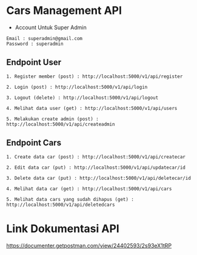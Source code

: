 # Cars Management API

- Account Untuk Super Admin

```
Email : superadmin@gmail.com
Password : superadmin
```

## Endpoint User

```
1. Register member (post) : http://localhost:5000/v1/api/register

2. Login (post) : http://localhost:5000/v1/api/login

3. Logout (delete) : http://localhost:5000/v1/api/logout

4. Melihat data user (get) : http://localhost:5000/v1/api/users

5. Melakukan create admin (post) : http://localhost:5000/v1/api/createadmin
```

## Endpoint Cars

```
1. Create data car (post) : http://localhost:5000/v1/api/createcar

2. Edit data car (put) : http://localhost:5000/v1/api/updatecar/id

3. Delete data car (put) : http://localhost:5000/v1/api/deletecar/id

4. Melihat data car (get) : http://localhost:5000/v1/api/cars

5. Melihat data cars yang sudah dihapus (get) : http://localhost:5000/v1/api/deletedcars
```

# Link Dokumentasi API

https://documenter.getpostman.com/view/24402593/2s93eX1tRP
